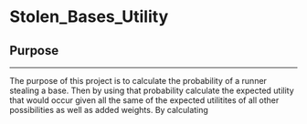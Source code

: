 # Stolen_Bases_Utility

## Purpose
---

The purpose of this project is to calculate the probability of a runner stealing a base. Then by using that probability calculate the expected utility that would occur given all the same of the expected utilitites of all other possibilities as well as added weights. By calculating 

